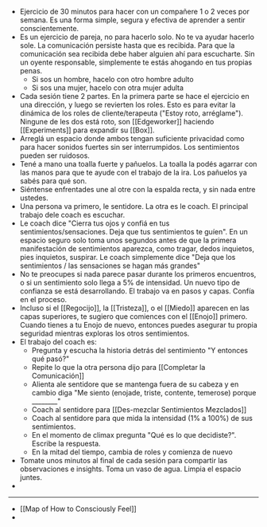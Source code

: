 - Ejercicio de 30 minutos para hacer con un compañere 1 o 2 veces por semana. Es una forma simple, segura y efectiva de aprender a sentir conscientemente.
- Es un ejercicio de pareja, no para hacerlo solo. No te va ayudar hacerlo sole. La comunicación persiste hasta que es recibida. Para que la comunicación sea recibida debe haber alguien ahí para escucharte. Sin un oyente responsable, simplemente te estás ahogando en tus propias penas.
	- Si sos un hombre, hacelo con otro hombre adulto
	- Si sos una mujer, hacelo con otra mujer adulta
- Cada sesión tiene 2 partes. En la primera parte se hace el ejercicio en una dirección, y luego se revierten los roles. Esto es para evitar la dinámica de los roles de cliente/terapeuta ("Estoy roto, arréglame"). Ningune de les dos está roto, son [[Edgeworker]] haciendo [[Experiments]] para expandir su [[Box]].
- Arreglá un espacio donde ambos tengan suficiente privacidad como para hacer sonidos fuertes sin ser interrumpidos. Los sentimientos pueden ser ruidosos.
- Tené a mano una toalla fuerte y pañuelos. La toalla la podés agarrar con las manos para que te ayude con el trabajo de la ira. Los pañuelos ya sabés para qué son.
- Siéntense enfrentades une al otre con la espalda recta, y sin nada entre ustedes.
- Una persona va primero, le sentidore. La otra es le coach. El principal trabajo dele coach es escuchar.
- Le coach dice "Cierra tus ojos y confiá en tus sentimientos/sensaciones. Deja que tus sentimientos te guíen". En un espacio seguro solo toma unos segundos antes de que la primera manifestación de sentimientos aparezca, como tragar, dedos inquietos, pies inquietos, suspirar. Le coach simplemente dice "Deja que los sentimientos / las sensaciones se hagan más grandes"
- No te preocupes si nada parece pasar durante los primeros encuentros, o si un sentimiento solo llega a 5% de intensidad. Un nuevo tipo de confianza se está desarrollando. El trabajo va en pasos y capas. Confía en el proceso.
- Incluso si el [[Regocijo]], la [[Tristeza]], o el [[Miedo]] aparecen en las capas superiores, te sugiero que comiences con el [[Enojo]] primero. Cuando tienes a tu Enojo de nuevo, entonces puedes asegurar tu propia seguridad mientras exploras los otros sentimientos.
- El trabajo del coach es:
	- Pregunta y escucha la historia detrás del sentimiento "Y entonces qué pasó?"
	- Repite lo que la otra persona dijo para [[Completar la Comunicación]]
	- Alienta ale sentidore que se mantenga fuera de su cabeza y en cambio diga "Me siento (enojade, triste, contente, temerose) porque ________"
	- Coach al sentidore para [[Des-mezclar Sentimientos Mezclados]]
	- Coach al sentidore para que mida la intensidad (1% a 100%) de sus sentimientos.
	- En el momento de climax pregunta "Qué es lo que decidiste?". Escribe la respuesta.
	- En la mitad del tiempo, cambia de roles y comienza de nuevo
- Tomate unos minutos al final de cada sesión para compartir las observaciones e insights. Toma un vaso de agua. Limpia el espacio juntes.
-
- ----
- [[Map of How to Consciously Feel]]
-
